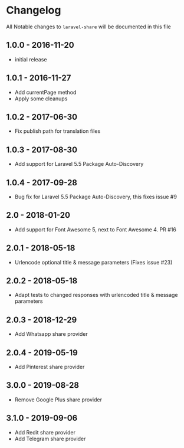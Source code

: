 # Changelog

All Notable changes to `laravel-share` will be documented in this file

## 1.0.0 - 2016-11-20

- initial release

## 1.0.1 - 2016-11-27

- Add currentPage method
- Apply some cleanups

## 1.0.2 - 2017-06-30
- Fix publish path for translation files

## 1.0.3 - 2017-08-30
- Add support for Laravel 5.5 Package Auto-Discovery

## 1.0.4 - 2017-09-28
- Bug fix for Laravel 5.5 Package Auto-Discovery, this fixes issue #9

## 2.0 - 2018-01-20
- Add support for Font Awesome 5, next to Font Awesome 4. PR #16

## 2.0.1 - 2018-05-18
- Urlencode optional title & message parameters (Fixes issue #23)

## 2.0.2 - 2018-05-18
- Adapt tests to changed responses with urlencoded title & message parameters

## 2.0.3 - 2018-12-29
- Add Whatsapp share provider

## 2.0.4 - 2019-05-19
- Add Pinterest share provider

## 3.0.0 - 2019-08-28
- Remove Google Plus share provider

## 3.1.0 - 2019-09-06
- Add Redit share provider
- Add Telegram share provider